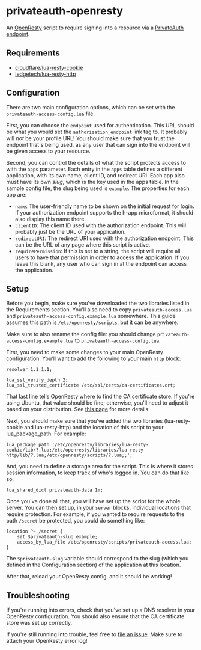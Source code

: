 # privateauth-openresty
An [OpenResty](https://openresty.org/en/) script to require signing into a resource via a [PrivateAuth endpoint](https://github.com/thatoddmailbox/PrivateAuth).

## Requirements
* [cloudflare/lua-resty-cookie](https://github.com/cloudflare/lua-resty-cookie)
* [ledgetech/lua-resty-http](https://github.com/ledgetech/lua-resty-http)

## Configuration
There are two main configuration options, which can be set with the `privateauth-access-config.lua` file.

First, you can choose the `endpoint` used for authentication. This URL should be what you would set the `authorization_endpoint` link tag to. It probably will _not_ be your profile URL! You should make sure that you trust the endpoint that's being used, as any user that can sign into the endpoint will be given access to your resource.

Second, you can control the details of what the script protects access to with the `apps` parameter. Each entry in the `apps` table defines a different application, with its own name, client ID, and redirect URI. Each app also must have its own _slug_, which is the key used in the apps table. In the sample config file, the slug being used is `example`. The properties for each app are:
* `name`: The user-friendly name to be shown on the initial request for login. If your authorization endpoint supports the h-app microformat, it should also display this name there.
* `clientID`: The client ID used with the authorization endpoint. This will probably just be the URL of your application.
* `redirectURI`: The redirect URI used with the authorization endpoint. This can be the URL of any page where this script is active.
* `requirePermission`: If this is set to a string, the script will require all users to have that permission in order to access the application. If you leave this blank, any user who can sign in at the endpoint can access the application.

## Setup
Before you begin, make sure you've downloaded the two libraries listed in the Requirements section. You'll also need to copy `privateauth-access.lua` and `privateauth-access-config.example.lua` somewhere. This guide assumes this path is `/etc/openresty/scripts`, but it can be anywhere.

Make sure to also rename the config file: you should change `privateauth-access-config.example.lua` to `privateauth-access-config.lua`.

First, you need to make some changes to your main OpenResty configuration. You'll want to add the following to your main `http` block:
```
resolver 1.1.1.1;

lua_ssl_verify_depth 2;
lua_ssl_trusted_certificate /etc/ssl/certs/ca-certificates.crt;
```
That last line tells OpenResty where to find the CA certificate store. If you're using Ubuntu, that value should be fine; otherwise, you'll need to adjust it based on your distribution. See [this page](https://github.com/ledgetech/lua-resty-http/issues/42) for more details.

Next, you should make sure that you've added the two libraries (lua-resty-cookie and lua-resty-http) and the location of this script to your lua_package_path. For example:
```
lua_package_path '/etc/openresty/libraries/lua-resty-cookie/lib/?.lua;/etc/openresty/libraries/lua-resty-http/lib/?.lua;/etc/openresty/scripts/?.lua;;';
```

And, you need to define a storage area for the script. This is where it stores session information, to keep track of who's logged in. You can do that like so:
```
lua_shared_dict privateauth-data 1m;
```

Once you've done all that, you will have set up the script for the whole server. You can then set up, in your `server` blocks, individual locations that require protection. For example, if you wanted to require requests to the path `/secret` be protected, you could do something like:
```
location ^~ /secret {
	set $privateauth-slug example;
	access_by_lua_file /etc/openresty/scripts/privateauth-access.lua;
}
```
The `$privateauth-slug` variable should correspond to the slug (which you defined in the Configuration section) of the application at this location.

After that, reload your OpenResty config, and it should be working!

## Troubleshooting
If you're running into errors, check that you've set up a DNS resolver in your OpenResty configuration. You should also ensure that the CA certificate store was set up correctly.

If you're still running into trouble, feel free to [file an issue](https://github.com/thatoddmailbox/privateauth-openresty/issues). Make sure to attach your OpenResty error log!